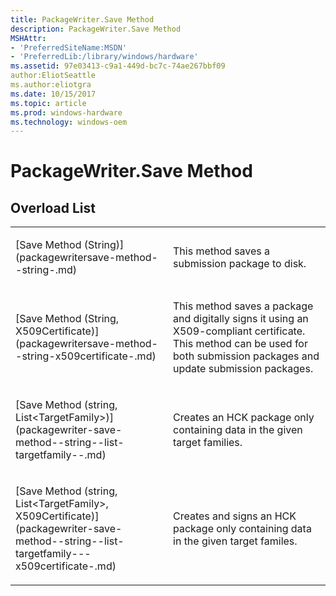 ```yaml
---
title: PackageWriter.Save Method
description: PackageWriter.Save Method
MSHAttr:
- 'PreferredSiteName:MSDN'
- 'PreferredLib:/library/windows/hardware'
ms.assetid: 97e03413-c9a1-449d-bc7c-74ae267bbf09
author:EliotSeattle
ms.author:eliotgra
ms.date: 10/15/2017
ms.topic: article
ms.prod: windows-hardware
ms.technology: windows-oem
---
```


# PackageWriter.Save Method


## <span id="Overload_List"></span><span id="overload_list"></span><span id="OVERLOAD_LIST"></span>Overload List


<table>
<colgroup>
<col width="50%" />
<col width="50%" />
</colgroup>
<tbody>
<tr class="odd">
<td><p>[Save Method (String)](packagewritersave-method--string-.md)</p></td>
<td><p>This method saves a submission package to disk.</p></td>
</tr>
<tr class="even">
<td><p>[Save Method (String, X509Certificate)](packagewritersave-method--string-x509certificate-.md)</p></td>
<td><p>This method saves a package and digitally signs it using an X509-compliant certificate. This method can be used for both submission packages and update submission packages.</p></td>
</tr>
<tr class="odd">
<td><p>[Save Method (string, List&lt;TargetFamily&gt;)](packagewriter-save-method--string--list-targetfamily--.md)</p></td>
<td><p>Creates an HCK package only containing data in the given target families.</p></td>
</tr>
<tr class="even">
<td><p>[Save Method (string, List&lt;TargetFamily&gt;, X509Certificate)](packagewriter-save-method--string--list-targetfamily---x509certificate-.md)</p></td>
<td><p>Creates and signs an HCK package only containing data in the given target familes.</p></td>
</tr>
</tbody>
</table>

 

 

 






